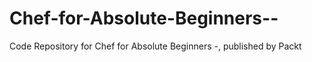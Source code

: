 # Chef-for-Absolute-Beginners--
Code Repository for Chef for Absolute Beginners -, published by Packt

